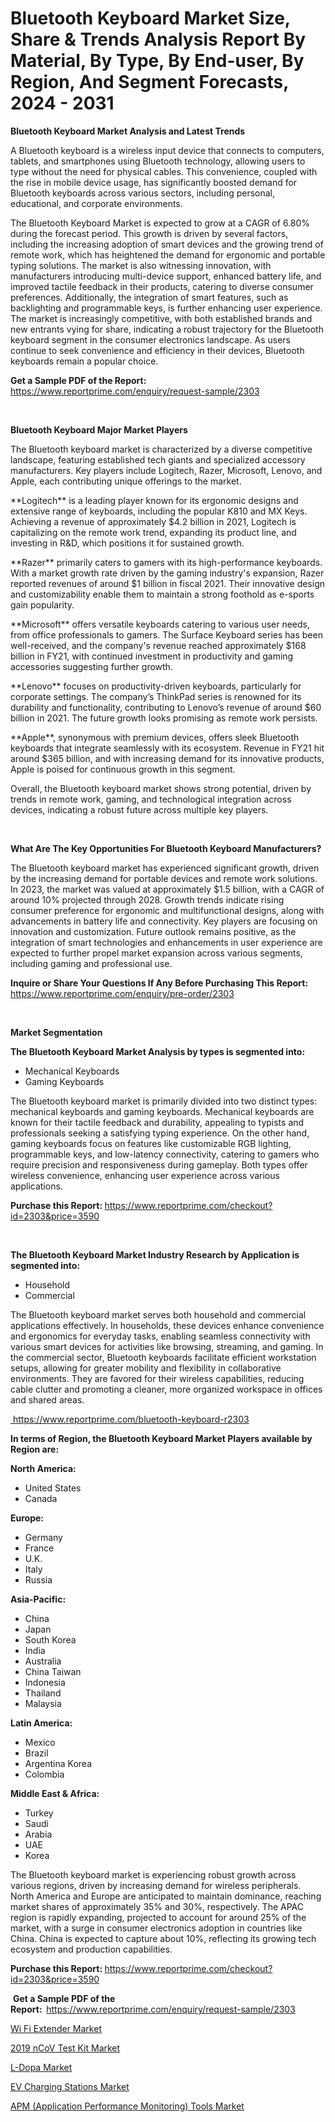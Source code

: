 <p><h1>Bluetooth Keyboard Market Size, Share & Trends Analysis Report By Material, By Type, By End-user, By Region, And Segment Forecasts, 2024 - 2031</h1></p><p><strong>Bluetooth Keyboard Market Analysis and Latest Trends</strong></p>
<p><p>A Bluetooth keyboard is a wireless input device that connects to computers, tablets, and smartphones using Bluetooth technology, allowing users to type without the need for physical cables. This convenience, coupled with the rise in mobile device usage, has significantly boosted demand for Bluetooth keyboards across various sectors, including personal, educational, and corporate environments.</p><p>The Bluetooth Keyboard Market is expected to grow at a CAGR of 6.80% during the forecast period. This growth is driven by several factors, including the increasing adoption of smart devices and the growing trend of remote work, which has heightened the demand for ergonomic and portable typing solutions. The market is also witnessing innovation, with manufacturers introducing multi-device support, enhanced battery life, and improved tactile feedback in their products, catering to diverse consumer preferences. Additionally, the integration of smart features, such as backlighting and programmable keys, is further enhancing user experience. The market is increasingly competitive, with both established brands and new entrants vying for share, indicating a robust trajectory for the Bluetooth keyboard segment in the consumer electronics landscape. As users continue to seek convenience and efficiency in their devices, Bluetooth keyboards remain a popular choice.</p></p>
<p><strong>Get a Sample PDF of the Report:&nbsp;</strong> <a href="https://www.reportprime.com/enquiry/request-sample/2303">https://www.reportprime.com/enquiry/request-sample/2303</a></p>
<p>&nbsp;</p>
<p><strong>Bluetooth Keyboard Major Market Players</strong></p>
<p><p>The Bluetooth keyboard market is characterized by a diverse competitive landscape, featuring established tech giants and specialized accessory manufacturers. Key players include Logitech, Razer, Microsoft, Lenovo, and Apple, each contributing unique offerings to the market.</p><p>**Logitech** is a leading player known for its ergonomic designs and extensive range of keyboards, including the popular K810 and MX Keys. Achieving a revenue of approximately $4.2 billion in 2021, Logitech is capitalizing on the remote work trend, expanding its product line, and investing in R&D, which positions it for sustained growth.</p><p>**Razer** primarily caters to gamers with its high-performance keyboards. With a market growth rate driven by the gaming industry's expansion, Razer reported revenues of around $1 billion in fiscal 2021. Their innovative design and customizability enable them to maintain a strong foothold as e-sports gain popularity.</p><p>**Microsoft** offers versatile keyboards catering to various user needs, from office professionals to gamers. The Surface Keyboard series has been well-received, and the company's revenue reached approximately $168 billion in FY21, with continued investment in productivity and gaming accessories suggesting further growth.</p><p>**Lenovo** focuses on productivity-driven keyboards, particularly for corporate settings. The company’s ThinkPad series is renowned for its durability and functionality, contributing to Lenovo’s revenue of around $60 billion in 2021. The future growth looks promising as remote work persists.</p><p>**Apple**, synonymous with premium devices, offers sleek Bluetooth keyboards that integrate seamlessly with its ecosystem. Revenue in FY21 hit around $365 billion, and with increasing demand for its innovative products, Apple is poised for continuous growth in this segment.</p><p>Overall, the Bluetooth keyboard market shows strong potential, driven by trends in remote work, gaming, and technological integration across devices, indicating a robust future across multiple key players.</p></p>
<p>&nbsp;</p>
<p><strong>What Are The Key Opportunities For Bluetooth Keyboard Manufacturers?</strong></p>
<p><p>The Bluetooth keyboard market has experienced significant growth, driven by the increasing demand for portable devices and remote work solutions. In 2023, the market was valued at approximately $1.5 billion, with a CAGR of around 10% projected through 2028. Growth trends indicate rising consumer preference for ergonomic and multifunctional designs, along with advancements in battery life and connectivity. Key players are focusing on innovation and customization. Future outlook remains positive, as the integration of smart technologies and enhancements in user experience are expected to further propel market expansion across various segments, including gaming and professional use.</p></p>
<p><strong>Inquire or Share Your Questions If Any Before Purchasing This Report:</strong> <a href="https://www.reportprime.com/enquiry/pre-order/2303">https://www.reportprime.com/enquiry/pre-order/2303</a></p>
<p>&nbsp;</p>
<p><strong>Market Segmentation</strong></p>
<p><strong>The Bluetooth Keyboard Market Analysis by types is segmented into:</strong></p>
<p><ul><li>Mechanical Keyboards</li><li>Gaming Keyboards</li></ul></p>
<p><p>The Bluetooth keyboard market is primarily divided into two distinct types: mechanical keyboards and gaming keyboards. Mechanical keyboards are known for their tactile feedback and durability, appealing to typists and professionals seeking a satisfying typing experience. On the other hand, gaming keyboards focus on features like customizable RGB lighting, programmable keys, and low-latency connectivity, catering to gamers who require precision and responsiveness during gameplay. Both types offer wireless convenience, enhancing user experience across various applications.</p></p>
<p><strong>Purchase this Report:&nbsp;</strong><a href="https://www.reportprime.com/checkout?id=2303&price=3590">https://www.reportprime.com/checkout?id=2303&price=3590</a></p>
<p>&nbsp;</p>
<p><strong>The Bluetooth Keyboard Market Industry Research by Application is segmented into:</strong></p>
<p><ul><li>Household</li><li>Commercial</li></ul></p>
<p><p>The Bluetooth keyboard market serves both household and commercial applications effectively. In households, these devices enhance convenience and ergonomics for everyday tasks, enabling seamless connectivity with various smart devices for activities like browsing, streaming, and gaming. In the commercial sector, Bluetooth keyboards facilitate efficient workstation setups, allowing for greater mobility and flexibility in collaborative environments. They are favored for their wireless capabilities, reducing cable clutter and promoting a cleaner, more organized workspace in offices and shared areas.</p></p>
<p><a href="https://www.reportprime.com/bluetooth-keyboard-r2303">&nbsp;https://www.reportprime.com/bluetooth-keyboard-r2303</a></p>
<p><strong>In terms of Region, the Bluetooth Keyboard Market Players available by Region are:</strong></p>
<p>
    <p> <strong> North America: </strong>
        <ul>
            <li>United States</li>
            <li>Canada</li>
        </ul>
        </p> 
    <p> <strong> Europe: </strong>
        <ul>
            <li>Germany</li>
            <li>France</li>
            <li>U.K.</li>
            <li>Italy</li>
            <li>Russia</li>
        </ul>
        </p> 
    <p> <strong> Asia-Pacific: </strong>
        <ul>
            <li>China</li>
            <li>Japan</li>
            <li>South Korea</li>
            <li>India</li>
            <li>Australia</li>
            <li>China Taiwan</li>
            <li>Indonesia</li>
            <li>Thailand</li>
            <li>Malaysia</li>
        </ul>
        </p> 
    <p> <strong> Latin America: </strong>
        <ul>
            <li>Mexico</li>
            <li>Brazil</li>
            <li>Argentina Korea</li>
            <li>Colombia</li>
        </ul>
        </p> 
    <p> <strong> Middle East & Africa: </strong>
        <ul>
            <li>Turkey</li>
            <li>Saudi</li>
            <li>Arabia</li>
            <li>UAE</li>
            <li>Korea</li>
        </ul>
    </p>
    </p>
<p><p>The Bluetooth keyboard market is experiencing robust growth across various regions, driven by increasing demand for wireless peripherals. North America and Europe are anticipated to maintain dominance, reaching market shares of approximately 35% and 30%, respectively. The APAC region is rapidly expanding, projected to account for around 25% of the market, with a surge in consumer electronics adoption in countries like China. China is expected to capture about 10%, reflecting its growing tech ecosystem and production capabilities.</p></p>
<p><strong>Purchase this Report: </strong><a href="https://www.reportprime.com/checkout?id=2303&price=3590">https://www.reportprime.com/checkout?id=2303&price=3590</a></p>
<p>&nbsp;<strong>Get a Sample PDF of the Report:&nbsp;&nbsp;</strong><a href="https://www.reportprime.com/enquiry/request-sample/2303">https://www.reportprime.com/enquiry/request-sample/2303</a></p>
<p><strong></strong></p>
<p><p><a href="https://github.com/kathiestrine5ty/Market-Research-Report-List-1/blob/main/wi-fi-extender-market.md">Wi Fi Extender Market</a></p><p><a href="https://medium.com/@emiliomartelli542/2019-ncov-test-kit-market-global-market-insights-and-sales-trends-2024-to-2031-e14d5f409c64">2019 nCoV Test Kit Market</a></p><p><a href="https://issuu.com/reportprime-2/docs/l-dopa-market-size-2030.pptx_927349c9125355">L-Dopa Market</a></p><p><a href="https://www.linkedin.com/pulse/ev-charging-stations-market-global-trends-forecast-2024-hq3he?trackingId=76la%2B8CfSTavfRmWYhW1Jg%3D%3D">EV Charging Stations Market</a></p><p><a href="https://issuu.com/reportprime-2/docs/apm-application-performance-monitor_8d96e438864655">APM (Application Performance Monitoring) Tools Market</a></p></p>